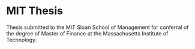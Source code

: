 # MIT Thesis
Thesis submitted to the MIT Sloan School of Management for conferral of the degree of Master of Finance at the Massachusetts Institute of Technology.
